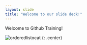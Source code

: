 ```yaml
---
layout: slide
title: "Welcome to our slide deck!"
---
```


Welcome to Github Training!

![orderedlistocat](https://octodex.github.com/images/orderedlistocat.png)
{: .center}
